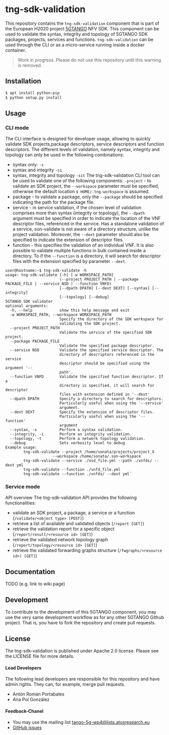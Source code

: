 # tng-sdk-validation
This repository contains the `tng-sdk-validation` component that is part of the European H2020 project [5GTANGO](http://www.5gtango.eu) NFV SDK. This component can be used to validate the syntax, integrity and topology of 5GTANGO SDK packages, projects, services and functions.
`tng-sdk-validation` can be used through the CLI or as a micro-service running inside a docker container.

> Work in progress. Please do not use this repository until this warning is removed.

## Installation

```bash
$ apt install python-pip
$ python setup.py install
```
## Usage
### CLI mode
The CLI interface is designed for developer usage, allowing to quickly validate SDK projects,package descriptors, service descriptors and function descriptors. The different levels of validation, namely syntax, integrity and topology can only be used in the following combinations:

- syntax only: `-s`
- syntax and integrity `-si`
- syntax, integrity and topology `-sit`
The tng-sdk-validation CLI tool can be used to validate one of the following components:
`-project` - to validate an SDK project, the `--workspace` parameter must be specified, otherwise the default location `$ HOME/.tng-workspace` is assumed. 
- package - to validate a package, only the `--package` should be specified indicating the path for the package file.
- service - in service validation, if the chosen level of validation comprises more than syntax (integrity or topology), the `--dpath` argument must be specified in order to indicate the location of the VNF descriptor files, referenced in the service. Has a standalone validation of a service, son-validate is not aware of a directory structure, unlike the project validation.
Moreover, the `--dext` parameter should also be specified to indicate the extension of descriptor files.
- function - this specifies the validation of an individual VNF. It is also possible to validate multiple functions in bulk contained inside a directory. To if the `--function` is a directory, it will search for descriptor files with the extension specified by parameter `--dext`.



```
user@hostname:~$ tng-sdk-validate -h
usage: tng-sdk-validate [-h] [-w WORKSPACE_PATH]
                        (--project PROJECT_PATH | --package PACKAGE_FILE | --service NSD | --function VNFD)
                        [--dpath DPATH] [--dext DEXT] [--syntax] [--integrity]
                        [--topology] [--debug]
5GTANGO SDK validator
optional arguments:
  -h, --help            show this help message and exit
  -w WORKSPACE_PATH, --workspace WORKSPACE_PATH
                        Specify the directory of the SDK workspace for
                        validating the SDK project.
  --project PROJECT_PATH
                        Validate the service of the specified SDK project.
  --package PACKAGE_FILE
                        Validate the specified package descriptor.
  --service NSD         Validate the specified service descriptor. The
                        directory of descriptors referenced in the service
                        descriptor should be specified using the argument '--
                        path'.
  --function VNFD       Validate the specified function descriptor. If a
                        directory is specified, it will search for descriptor
                        files with extension defined in '--dext'
  --dpath DPATH         Specify a directory to search for descriptors.
                        Particularly useful when using the '--service'
                        argument.
  --dext DEXT           Specify the extension of descriptor files.
                        Particularly useful when using the '--function'
                        argument
  --syntax, -s          Perform a syntax validation.
  --integrity, -i       Perform an integrity validation.
  --topology, -t        Perform a network topology validation.
  --debug               Sets verbosity level to debug
Example usage:
        tng-sdk-validate --project /home/sonata/projects/project_X
                     --workspace /home/sonata/.son-workspace
        tng-sdk-validate --service ./nsd_file.yml --path ./vnfds/ --dext yml
        tng-sdk-validate --function ./vnfd_file.yml
        tng-sdk-validate --function ./vnfds/ --dext yml`
```


### Service mode
API overview
The tng-sdk-validation API provides the following functionalities:
- validate an SDK project, a package, a service or a function (`/validate/<object type> [POST]`)
- retrieve a list of available and validated objects (`/report [GET]`)
- retrieve the validation report for a specific object (`/report/result/<resource id> [GET]`)
- retrieve the validated network topology graph (`/report/topology/<resource id> [GET]`)
- retrieve the validated forwarding graphs structure (`/fwgraphs/<resource id>) [GET]`)

## Documentation

TODO (e.g. link to wiki page)

## Development

To contribute to the development of this 5GTANGO component, you may use the very same development workflow as for any other 5GTANGO Github project. That is, you have to fork the repository and create pull requests.

## License
The tng-sdk-validation is published under Apache 2.0 license. Please see the LICENSE file for more details.

#### Lead Developers
The following lead developers are responsible for this repository and have admin rights. They can, for example, merge pull requests.

* Antón Román Portabales
* Ana Pol González

#### Feedback-Chanel
* You may use the mailing list [tango-5g-wp4@lists.atosresearch.eu](mailto:tango-5g-wp4@lists.atosresearch.eu)
* [GitHub issues](https://github.com/sonata-nfv/tng-sdk-validation/issues)
